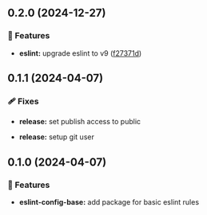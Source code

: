 ## 0.2.0 (2024-12-27)

### 🚀 Features

- **eslint:** upgrade eslint to v9 ([f27371d](https://github.com/m-thalmann/codestyle-packages/commit/f27371d))

## 0.1.1 (2024-04-07)


### 🩹 Fixes

- **release:** set publish access to public

- **release:** setup git user

## 0.1.0 (2024-04-07)


### 🚀 Features

- **eslint-config-base:** add package for basic eslint rules